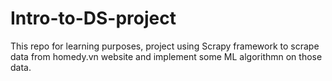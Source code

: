 # Intro-to-DS-project
This repo for learning purposes, project using Scrapy framework to scrape data from homedy.vn website and implement some ML algorithmn on those data.
